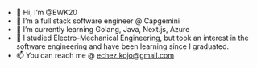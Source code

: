 - 👋 Hi, I’m @EWK20
- 👀 I’m a full stack software engineer @ Capgemini
- 🌱 I’m currently learning Golang, Java, Next.js, Azure
- 💞️ I studied Electro-Mechanical Engineering, but took an interest in the software engineering and have been learning since I graduated.
- 📫 You can reach me @ echez.kojo@gmail.com

<!---
EWK20/EWK20 is a ✨ special ✨ repository because its `README.md` (this file) appears on your GitHub profile.
You can click the Preview link to take a look at your changes.
--->
